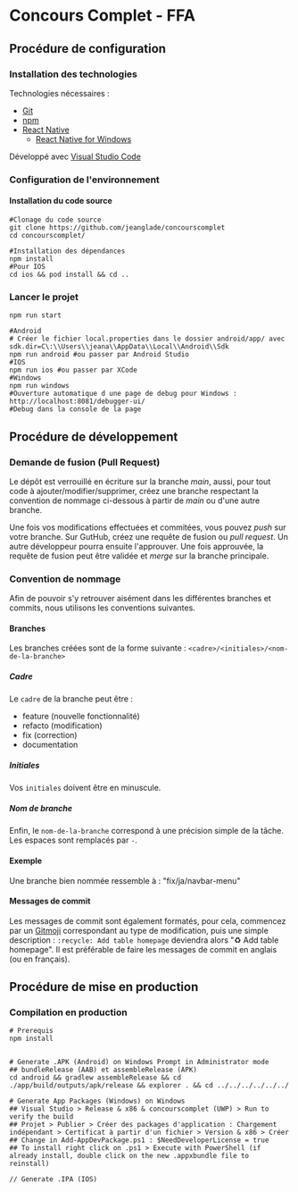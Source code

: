 # Concours Complet - FFA

## Procédure de configuration

### Installation des technologies

Technologies nécessaires :

- [Git](https://git-scm.com/downloads)
- [npm](https://nodejs.org/fr/download/)
- [React Native](https://reactnative.dev/docs/0.67/environment-setup)
  - [React Native for Windows](https://microsoft.github.io/react-native-windows/docs/rnw-dependencies)

Développé avec [Visual Studio Code](https://code.visualstudio.com/Download)

### Configuration de l'environnement
#### Installation du code source

```shell
#Clonage du code source
git clone https://github.com/jeanglade/concourscomplet
cd concourscomplet/

#Installation des dépendances
npm install  
#Pour IOS
cd ios && pod install && cd ..  
```
### Lancer le projet

```shell
npm run start
```

```shell
#Android
# Créer le fichier local.properties dans le dossier android/app/ avec sdk.dir=C\:\\Users\\jeana\\AppData\\Local\\Android\\Sdk
npm run android #ou passer par Android Studio
#IOS
npm run ios #ou passer par XCode
#Windows
npm run windows
#Ouverture automatique d une page de debug pour Windows : http://localhost:8081/debugger-ui/
#Debug dans la console de la page
```
## Procédure de développement
### Demande de fusion (Pull Request)

Le dépôt est verrouillé en écriture sur la branche *main*, aussi, pour tout code à ajouter/modifier/supprimer, créez une
branche respectant la convention de nommage ci-dessous à partir de *main* ou d'une autre branche.

Une fois vos modifications effectuées et commitées, vous pouvez *push* sur votre branche. Sur GutHub, créez une requête
de fusion ou *pull request*. Un autre développeur pourra ensuite l'approuver. Une fois approuvée, la requête de fusion
peut être validée et *merge* sur la branche principale.

### Convention de nommage

Afin de pouvoir s'y retrouver aisément dans les différentes branches et commits, nous utilisons les conventions
suivantes.

#### Branches

Les branches créées sont de la forme suivante : `<cadre>/<initiales>/<nom-de-la-branche>`

##### Cadre
Le `cadre` de la branche peut être :
- feature (nouvelle fonctionnalité)
- refacto (modification)
- fix (correction)
- documentation

##### Initiales
Vos `initiales` doivent être en minuscule.

##### Nom de branche
Enfin, le `nom-de-la-branche` correspond à une précision simple de la tâche. Les espaces sont remplacés par `-`.

#### Exemple
Une branche bien nommée ressemble à : "fix/ja/navbar-menu"

#### Messages de commit

Les messages de commit sont également formatés, pour cela, commencez par un [Gitmoji](https://gitmoji.dev)
correspondant au type de modification, puis une simple description :
`:recycle: Add table homepage` deviendra alors "♻ Add table homepage".
Il est préférable de faire les messages de commit en anglais (ou en français).

## Procédure de mise en production
### Compilation en production

```shell
# Prerequis
npm install


# Generate .APK (Android) on Windows Prompt in Administrator mode
## bundleRelease (AAB) et assembleRelease (APK)
cd android && gradlew assembleRelease && cd ./app/build/outputs/apk/release && explorer . && cd ../../../../../../

# Generate App Packages (Windows) on Windows
## Visual Studio > Release & x86 & concourscomplet (UWP) > Run to verify the build
## Projet > Publier > Créer des packages d'application : Chargement indépendant > Certificat à partir d'un fichier > Version & x86 > Créer
## Change in Add-AppDevPackage.ps1 : $NeedDeveloperLicense = true
## To install right click on .ps1 > Execute with PowerShell (if already install, double click on the new .appxbundle file to reinstall)

// Generate .IPA (IOS)

```
